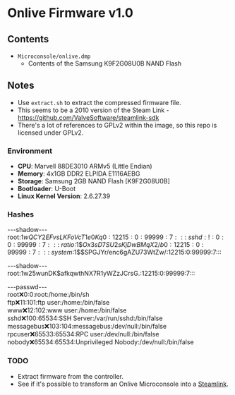 # Onlive Firmware v1.0

## Contents
 - `Microconsole/onlive.dmp`
    - Contents of the Samsung K9F2G08U0B NAND Flash

## Notes

 - Use `extract.sh` to extract the compressed firmware file.
 - This seems to be a 2010 version of the Steam Link - https://github.com/ValveSoftware/steamlink-sdk
 - There's a lot of references to GPLv2 within the image, so this repo is licensed under GPLv2.

### Environment

 - **CPU**: Marvell 88DE3010 ARMv5 (Little Endian)
 - **Memory**: 4x1GB DDR2 ELPIDA E1116AEBG
 - **Storage**: Samsung 2GB NAND Flash [K9F2G08U0B]
 - **Bootloader**: U-Boot
 - **Linux Kernel Version**: 2.6.27.39

### Hashes

---shadow---\
root:$1$$wQCY2EFvsLKFoVcT1e0Kq0:12215:0:99999:7:::\
sshd:!:0:0:99999:7:::\
ratio:$1$$Ox3sD7SU2sKjDwBMqX2/b0:12215:0:99999:7:::\
system:$1$$SPGJYr/enc6gAZU73WtZw/:12215:0:99999:7:::

---shadow---\
root:$1$w25wunDK$afkqwthNX7R1yWZzJCrsG.:12215:0:99999:7:::


---passwd---\
root:x:0:0:root:/home:/bin/sh\
ftp:x:11:101:ftp user:/home:/bin/false\
www:x:12:102:www user:/home:/bin/false\
sshd:x:100:65534:SSH Server:/var/run/sshd:/bin/false\
messagebus:x:103:104:messagebus:/dev/null:/bin/false\
rpcuser:x:65533:65534:RPC user:/dev/null:/bin/false\
nobody:x:65534:65534:Unprivileged Nobody:/dev/null:/bin/false


### TODO
 - Extract firmware from the controller.
 - See if it's possible to transform an Onlive Microconsole into a [Steamlink](https://www.youtube.com/watch?v=uOa-ObWPAKg). 